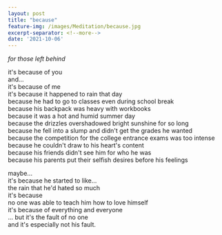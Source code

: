 ```yaml
---
layout: post
title: "because"
feature-img: /images/Meditation/because.jpg
excerpt-separator: <!--more-->
date: '2021-10-06'
---
```

<i>for those left behind</i>

it's because of you  
and...  
it's because of me  
it's because it happened to rain that day  
because he had to go to classes even during school break  
because his backpack was heavy with workbooks  
because it was a hot and humid summer day  
because the drizzles overshadowed bright sunshine for so long  
because he fell into a slump and didn't get the grades he wanted  
because the competition for the college entrance exams was too intense  
because he couldn't draw to his heart's content  
because his friends didn't see him for who he was  
because his parents put their selfish desires before his feelings  

maybe...  
it's because he started to like...  
the rain that he'd hated so much  
it's because  
no one was able to teach him how to love himself  
it's because of everything and everyone  
... but it's the fault of no one  
and it's especially not his fault.


